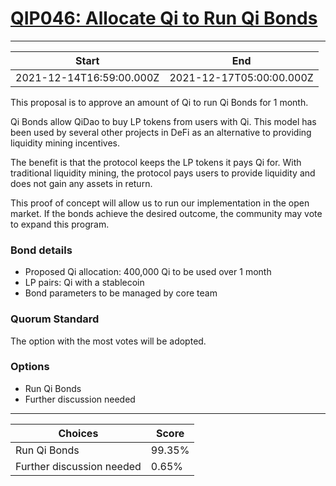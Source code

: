 
# [QIP046: Allocate Qi to Run Qi Bonds](https://snapshot.org/#/qidao.eth/proposal/0x62f86016ada3a58dd49d30bc4cbf8d9f98906069db87064fd2c9de09fbc6f920)

---
| Start | End |
| --- | --- |
| 2021-12-14T16:59:00.000Z | 2021-12-17T05:00:00.000Z |


This proposal is to approve an amount of Qi to run Qi Bonds for 1 month.

Qi Bonds allow QiDao to buy LP tokens from users with Qi. This model has been used by several other projects in DeFi as an alternative to providing liquidity mining incentives. 

The benefit is that the protocol keeps the LP tokens it pays Qi for. With traditional liquidity mining, the protocol pays users to provide liquidity and does not gain any assets in return.

This proof of concept will allow us to run our implementation in the open market. If the bonds achieve the desired outcome, the community may vote to expand this program.

### Bond details

* Proposed Qi allocation: 400,000 Qi to be used over 1 month
* LP pairs: Qi with a stablecoin
* Bond parameters to be managed by core team

### Quorum Standard

The option with the most votes will be adopted.

### Options

* Run Qi Bonds
* Further discussion needed

---
| Choices | Score |
| --- | --- |
| Run Qi Bonds | 99.35% |
| Further discussion needed | 0.65% |

